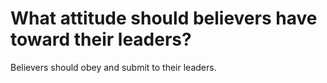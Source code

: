# What attitude should believers have toward their leaders?

Believers should obey and submit to their leaders.
